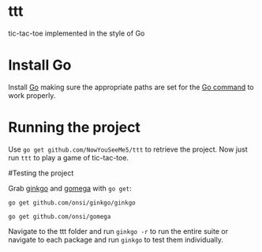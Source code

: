 # ttt
tic-tac-toe implemented in the style of Go

# Install Go

Install [Go](https://golang.org/doc/install) making sure the appropriate paths are set for the [Go command](https://golang.org/doc/articles/go_command.html) to work properly.

# Running the project

Use `go get github.com/NowYouSeeMe5/ttt` to retrieve the project.
Now just run `ttt` to play a game of tic-tac-toe.

#Testing the project

Grab [ginkgo](https://github.com/onsi/ginkgo) and [gomega](https://github.com/onsi/gomega) with `go get`:

```
go get github.com/onsi/ginkgo/ginkgo 

go get github.com/onsi/gomega
```
   
Navigate to the ttt folder and run `ginkgo -r` to run the entire suite or navigate to each package and run `ginkgo` to test them individually.
